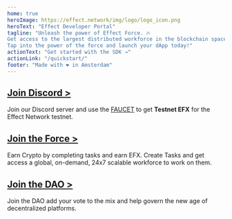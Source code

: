 ```yaml
---
home: true
heroImage: https://effect.network/img/logo/logo_icon.png
heroText: "Effect Developer Portal"
tagline: "Unleash the power of Effect Force. 🔥
Get access to the largest distributed workforce in the blockchain space.
Tap into the power of the force and launch your dApp today!"
actionText: "Get started with the SDK →"
actionLink: "/quickstart/"
footer: "Made with ❤️ in Amsterdam"
---
```



<div class="features">
    <div class="feature">
        <h2><a href="https://discord.gg/effectnetwork">Join Discord ></a></h2> 
        <p>Join our Discord server and use the <a href="https://discord.com/channels/519860537891487745/912653929513381888">FAUCET</a> to get <b>Testnet EFX</b> for the Effect Network testnet.</p>
    </div>
    <div class="feature">
        <h2><a href="https://app.effect.network">Join the Force ></a></h2> 
        <p>Earn Crypto by completing tasks and earn EFX. Create Tasks and get access a global, on-demand, 24x7 scalable workforce to work on them.</p>
    </div>
    <div class="feature">
        <h2><a href="https://dao.effect.network">Join the DAO &gt;</a></h2> 
        <p>Join the DAO add your vote to the mix and help govern the new age of decentralized platforms.</p>
    </div>
</div>
